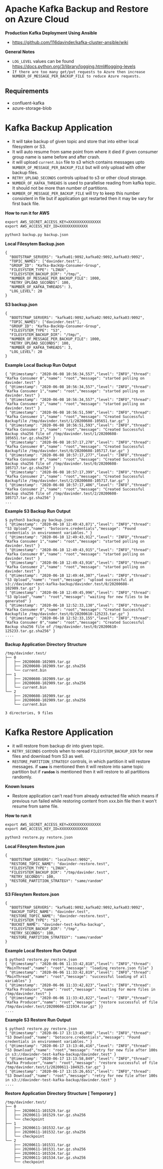 # Apache Kafka Backup and Restore on Azure Cloud

**Production Kafka Deployment Using Ansible**
* https://github.com/116davinder/kafka-cluster-ansible/wiki

**General Notes**
* `LOG_LEVEL` values can be found https://docs.python.org/3/library/logging.html#logging-levels
* `If there are too many get/put requests to Azure then increase NUMBER_OF_MESSAGE_PER_BACKUP_FILE to reduce Azure requests.`

## Requirements
* confluent-kafka
* azure-storage-blob

# Kafka Backup Application

* It will take backup of given topic and store that into either local filesystem or S3.
* It will auto resume from same point from where it died if given consumer group name is same before and after crash.
* it will upload `current.bin` file to s3 which contains messages upto `NUMBER_OF_MESSAGE_PER_BACKUP_FILE`
but will only upload with other backup files.
* `RETRY_UPLOAD_SECONDS` controls upload to s3 or other cloud storage.
* `NUMBER_OF_KAFKA_THREADS` is used to parallelise reading from kafka topic.
It should not be more than number of partitions.
* `NUMBER_OF_MESSAGE_PER_BACKUP_FILE` will try to keep this number consistent in file
but if application got restarted then it may be vary for first back file.

**How to run it for AWS**
```
export AWS_SECRET_ACCESS_KEY=XXXXXXXXXXXXXXX
export AWS_ACCESS_KEY_ID=XXXXXXXXXXXXX

python3 backup.py backup.json
```

**Local Filesytem Backup.json**
```
{
  "BOOTSTRAP_SERVERS": "kafka01:9092,kafka02:9092,kafka03:9092",
  "TOPIC_NAMES": ["davinder.test"],
  "GROUP_ID": "Kafka-BackUp-Consumer-Group",
  "FILESYSTEM_TYPE": "LINUX",
  "FILESYSTEM_BACKUP_DIR": "/tmp/",
  "NUMBER_OF_MESSAGE_PER_BACKUP_FILE": 1000,
  "RETRY_UPLOAD_SECONDS": 100,
  "NUMBER_OF_KAFKA_THREADS": 3,
  "LOG_LEVEL": 20
}
```

**S3 backup.json**
```
{
  "BOOTSTRAP_SERVERS": "kafka01:9092,kafka02:9092,kafka03:9092",
  "TOPIC_NAMES": ["davinder.test"],
  "GROUP_ID": "Kafka-BackUp-Consumer-Group",
  "FILESYSTEM_TYPE": "S3",
  "FILESYSTEM_BACKUP_DIR": "/tmp/",
  "NUMBER_OF_MESSAGE_PER_BACKUP_FILE": 1000,
  "RETRY_UPLOAD_SECONDS": 100,
  "NUMBER_OF_KAFKA_THREADS": 3,
  "LOG_LEVEL": 20
}
```
**Example Local Backup Run Output**
```
{ "@timestamp": "2020-06-08 10:56:34,557","level": "INFO","thread": "Kafka Consumer 0","name": "root","message": "started polling on davinder.test" }
{ "@timestamp": "2020-06-08 10:56:34,557","level": "INFO","thread": "Kafka Consumer 1","name": "root","message": "started polling on davinder.test" }
{ "@timestamp": "2020-06-08 10:56:34,557","level": "INFO","thread": "Kafka Consumer 2","name": "root","message": "started polling on davinder.test" }
{ "@timestamp": "2020-06-08 10:56:51,590","level": "INFO","thread": "Kafka Consumer 1","name": "root","message": "Created Successful Backupfile /tmp/davinder.test/1/20200608-105651.tar.gz" }
{ "@timestamp": "2020-06-08 10:56:51,593","level": "INFO","thread": "Kafka Consumer 1","name": "root","message": "Created Successful Backup sha256 file of /tmp/davinder.test/1/20200608-105651.tar.gz.sha256" }
{ "@timestamp": "2020-06-08 10:57:17,270","level": "INFO","thread": "Kafka Consumer 0","name": "root","message": "Created Successful Backupfile /tmp/davinder.test/0/20200608-105717.tar.gz" }
{ "@timestamp": "2020-06-08 10:57:17,277","level": "INFO","thread": "Kafka Consumer 0","name": "root","message": "Created Successful Backup sha256 file of /tmp/davinder.test/0/20200608-105717.tar.gz.sha256" }
{ "@timestamp": "2020-06-08 10:57:17,399","level": "INFO","thread": "Kafka Consumer 2","name": "root","message": "Created Successful Backupfile /tmp/davinder.test/2/20200608-105717.tar.gz" }
{ "@timestamp": "2020-06-08 10:57:17,406","level": "INFO","thread": "Kafka Consumer 2","name": "root","message": "Created Successful Backup sha256 file of /tmp/davinder.test/2/20200608-105717.tar.gz.sha256" }
...
```
**Example S3 Backup Run Output**
```
$ python3 backup.py backup.json
{ "@timestamp": "2020-06-10 12:49:43,871","level": "INFO","thread": "S3 Upload","name": "botocore.credentials","message": "Found credentials in environment variables." }
{ "@timestamp": "2020-06-10 12:49:43,912","level": "INFO","thread": "Kafka Consumer 1","name": "root","message": "started polling on davinder.test" }
{ "@timestamp": "2020-06-10 12:49:43,915","level": "INFO","thread": "Kafka Consumer 0","name": "root","message": "started polling on davinder.test" }
{ "@timestamp": "2020-06-10 12:49:43,916","level": "INFO","thread": "Kafka Consumer 2","name": "root","message": "started polling on davinder.test" }
{ "@timestamp": "2020-06-10 12:49:44,307","level": "INFO","thread": "S3 Upload","name": "root","message": "upload successful at s3://davinder-test-kafka-backup/davinder.test/0/20200608-102909.tar.gz" }
{ "@timestamp": "2020-06-10 12:49:45,996","level": "INFO","thread": "S3 Upload","name": "root","message": "waiting for new files to be generated" }
{ "@timestamp": "2020-06-10 12:52:33,130","level": "INFO","thread": "Kafka Consumer 0","name": "root","message": "Created Successful Backupfile /tmp/davinder.test/0/20200610-125233.tar.gz" }
{ "@timestamp": "2020-06-10 12:52:33,155","level": "INFO","thread": "Kafka Consumer 0","name": "root","message": "Created Successful Backup sha256 file of /tmp/davinder.test/0/20200610-125233.tar.gz.sha256" }
....
```

**Backup Application Directory Structure**
```
/tmp/davinder.test/
├── 0
│   ├── 20200608-102909.tar.gz
│   ├── 20200608-102909.tar.gz.sha256
│   └── current.bin
├── 1
│   ├── 20200608-102909.tar.gz
│   ├── 20200608-102909.tar.gz.sha256
│   └── current.bin
└── 2
    ├── 20200608-102909.tar.gz
    ├── 20200608-102909.tar.gz.sha256
    └── current.bin

3 directories, 9 files
```

# Kafka Restore Application

* it will restore from backup dir into given topic.
* `RETRY_SECONDS` controls when to reread `FILESYSTEM_BACKUP_DIR` for new files and download from S3 as well.
* `RESTORE_PARTITION_STRATEGY` controls, in which partition it will restore messages. if **`same`** is mentioned then it will restore into same topic partition but if **`random`** is mentioned then it will restore to all partitions randomly.

**Known Issues**
* Restore application can't read from already extracted file which means if previous run failed while restoring content from xxx.bin file then it won't resume from same file.

**How to run it**
```
export AWS_SECRET_ACCESS_KEY=XXXXXXXXXXXXXXX
export AWS_ACCESS_KEY_ID=XXXXXXXXXXXXX

python3 restore.py restore.json
```

**Local Filesytem Restore.json**
```
{
  "BOOTSTRAP_SERVERS": "localhost:9092",
  "RESTORE_TOPIC_NAME": "davinder-restore.test",
  "FILESYSTEM_TYPE": "LINUX",
  "FILESYSTEM_BACKUP_DIR": "/tmp/davinder.test",
  "RETRY_SECONDS": 100,
  "RESTORE_PARTITION_STRATEGY": "same/random"
}
```

**S3 Filesytem Restore.json**
```
{
  "BOOTSTRAP_SERVERS": "kafka01:9092,kafka02:9092,kafka03:9092",
  "BACKUP_TOPIC_NAME": "davinder.test",
  "RESTORE_TOPIC_NAME": "davinder-restore.test",
  "FILESYSTEM_TYPE": "S3",
  "BUCKET_NAME": "davinder-test-kafka-backup",
  "FILESYSTEM_BACKUP_DIR": "/tmp",
  "RETRY_SECONDS": 100,
  "RESTORE_PARTITION_STRATEGY": "same/random"
}
```

**Example Local Restore Run Output**
```
$ python3 restore.py restore.json
{ "@timestamp": "2020-06-06 11:33:42,818","level": "INFO","thread": "MainThread","name": "root","message": "loading restore.json file" }
{ "@timestamp": "2020-06-06 11:33:42,819","level": "INFO","thread": "MainThread","name": "root","message": "successful loading of all variables" }
{ "@timestamp": "2020-06-06 11:33:42,823","level": "INFO","thread": "Kafka Producer","name": "root","message": "waiting for more files in /tmp/davinder.test" }
{ "@timestamp": "2020-06-06 11:33:43,822","level": "INFO","thread": "Kafka Producer","name": "root","message": "restore successful of file /tmp/davinder.test/20200606-121934.tar.gz" }}
....
```

**Example S3 Restore Run Output**
```
$ python3 restore.py restore.json
{ "@timestamp": "2020-06-17 13:13:45,986","level": "INFO","thread": "S3 Download","name": "botocore.credentials","message": "Found credentials in environment variables." }
{ "@timestamp": "2020-06-17 13:13:46,416","level": "INFO","thread": "S3 Download","name": "root","message": "retry for new file after 100s in s3://davinder-test-kafka-backup/davinder.test" }
{ "@timestamp": "2020-06-17 13:13:58,849","level": "INFO","thread": "Kafka Producer","name": "root","message": "restore successful of file /tmp/davinder.test/1/20200611-104925.tar.gz" }
{ "@timestamp": "2020-06-17 13:15:26,651","level": "INFO","thread": "S3 Download","name": "root","message": "retry for new file after 100s in s3://davinder-test-kafka-backup/davinder.test" }
....
```

**Restore Application Directory Structure [ Temporary ]**
```
/tmp/davinder.test/
├── 0
│   ├── 20200611-101529.tar.gz
│   ├── 20200611-101529.tar.gz.sha256
│   └── checkpoint
├── 1
│   ├── 20200611-101532.tar.gz
│   ├── 20200611-101532.tar.gz.sha256
│   └── checkpoint
└── 2
    ├── 20200611-101531.tar.gz
    ├── 20200611-101531.tar.gz.sha256
    ├── 20200611-101534.tar.gz
    ├── 20200611-101534.tar.gz.sha256
    └── checkpoint
```
